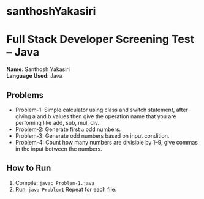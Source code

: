# santhoshYakasiri

# Full Stack Developer Screening Test – Java

**Name**: Santhosh Yakasiri  
**Language Used**: Java

## Problems

- Problem-1: Simple calculator using class and switch statement, after giving a and b values then give the operation name that you are perfoming like add, sub, mul, div.
- Problem-2: Generate first `a` odd numbers.
- Problem-3: Generate odd numbers based on input condition.
- Problem-4: Count how many numbers are divisible by 1–9, give commas in the input between the numbers.

## How to Run
1. Compile: `javac Problem-1.java`
2. Run: `java Problem1`
Repeat for each file.
